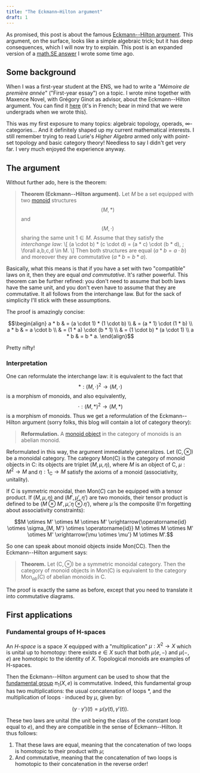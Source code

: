 ```yaml
---
title: "The Eckmann–Hilton argument"
draft: 1
---
```


As promised, this post is about the famous
[Eckmann--Hilton argument](https://en.wikipedia.org/wiki/Eckmann%E2%80%93Hilton_argument). This
argument, on the surface, looks like a simple algebraic trick; but it
has deep consequences, which I will now try to explain. This post is
an expanded version of a
[math.SE answer](http://math.stackexchange.com/a/1203969/10014) I
wrote some time ago.

## Some background

When I was a first-year student at the ENS, we had to write a
"*Mémoire de première année*" ("First-year essay") on a topic. I wrote
mine together with Maxence Novel, with Grégory Ginot as advisor, about
the Eckmann--Hilton argument. You can find it
[here](/files/memoire-eckmann-hilton.pdf) (it's in French; bear in
mind that we were undergrads when we wrote this).

This was my first exposure to many topics: algebraic topology,
operads, $\infty$-categories... And it definitely shaped up my current
mathematical interests. I still remember trying to read Lurie's
*Higher Algebra* armed only with point-set topology and basic category
theory! Needless to say I didn't get very far. I very much enjoyed the
experience anyway.

## The argument

Without further ado, here is the theorem:

> **Theorem (Eckmann--Hilton argument).** Let $M$ be a set equipped
> with two [monoid](https://en.wikipedia.org/wiki/Monoid) structures
> $$(M,*)$$ and $$(M, \cdot)$$ sharing the same unit $1 \in M$. Assume
> that they satisfy the *interchange law*:
> \\[ (a \cdot b) * (c \cdot d) = (a * c) \cdot (b * d), \; \forall a,b,c,d \in M. \\]
> Then both structures are equal ($a * b = a \cdot b$) and moreover
> they are commutative ($a * b = b * a$).

Basically, what this means is that if you have a set with two
"compatible" laws on it, then they are equal *and commutative*. It's
rather powerful. This theorem can be further refined: you don't need
to assume that both laws have the same unit, and you don't even have
to assume that they are commutative. It all follows from the
interchange law. But for the sack of simplicity I'll stick with these
assumptions.

The proof is amazingly concise:

$$\begin{align}
a * b
& = (a \cdot 1) * (1 \cdot b) \\
& = (a * 1) \cdot (1 * b) \\
a * b & = a \cdot b \\
& = (1 * a) \cdot (b * 1) \\
& = (1 \cdot b) * (a \cdot 1) \\
a * b & = b * a.
\end{align}$$

Pretty nifty!

### Interpretation

One can reformulate the interchange law: it is equivalent to the fact
that $$* : (M, \cdot)^2 \to (M, \cdot)$$ is a morphism of monoids, and
also equivalently, $$\cdot : (M, *)^2 \to (M, *)$$ is a morphism of
monoids. Thus we get a reformulation of the Eckmann--Hilton argument
(sorry folks, this blog will contain a lot of category theory):

> **Reformulation.** A
> [monoid object](https://en.wikipedia.org/wiki/Monoid_(category_theory))
> in the category of monoids is an abelian monoid.

Reformulated in this way, the argument immediately generalizes. Let
$(\mathsf{C}, \otimes)$ be a monoidal category. The category
$\mathsf{Mon}(\mathsf{C})$ is the category of monoid objects in
$\mathsf{C}$: its objects are triplet $(M, \mu, \eta)$, where $M$ is
an object of $\mathsf{C}$, $\mu : M^2 \to M$ and $\eta :
1_{\mathsf{C}} \to M$ satisfy the axioms of a monoid (associativity,
unitality).

If $\mathsf{C}$ is symmetric monoidal, then $\mathsf{Mon}(C)$ can be
equipped with a tensor product. If $(M, \mu, \eta)$ and $(M', \mu',
\eta')$ are two monoids, their tensor product is defined to be $(M
\otimes M', \tilde{\mu}, \eta \otimes \eta')$, where $\tilde{\mu}$ is
the composite (I'm forgetting about associativity constraints):

$$M \otimes M' \otimes M \otimes M' \xrightarrow{\operatorname{id}
\otimes \sigma_{M, M'} \otimes \operatorname{id}} M \otimes M \otimes
M' \otimes M' \xrightarrow{\mu \otimes \mu'} M \otimes M'.$$

So one can speak about monoid objects inside
$\mathsf{Mon}(\mathsf{CC})$. Then the Eckmann--Hilton argument says:

> **Theorem.** Let $(\mathsf{C}, \otimes)$ be a symmetric monoidal
> category. Then the category of monoid objects in
> $\mathsf{Mon}(\mathsf{C})$ is equivalent to the category
> $\mathsf{Mon}_{ab}(\mathsf{C})$ of abelian monoids in $\mathsf{C}$.

The proof is exactly the same as before, except that you need to
translate it into commutative diagrams.

## First applications

### Fundamental groups of H-spaces

An *H-space* is a space $X$ equipped with a "multiplication" $\mu :
X^2 \to X$ which is unital up to homotopy: there exists $e \in X$ such
that both $\mu(e, -)$ and $\mu(-,e)$ are homotopic to the identity of
$X$. Topological monoids are examples of H-spaces.

Then the Eckmann--Hilton argument can be used to show that the
[fundamental group](https://en.wikipedia.org/wiki/Fundamental_group)
$\pi_1(X,e)$ is commutative. Indeed, this fundamental group has two
multiplications: the usual concatenation of loops $*$, and the
multiplication of loops $\cdot$ induced by $\mu$, given by:

$$(\gamma \cdot \gamma')(t) = \mu(\gamma(t), \gamma'(t)).$$

These two laws are unital (the unit being the class of the constant
loop equal to $e$), and they are compatible in the sense of
Eckmann--Hilton. It thus follows:

1. That these laws are equal, meaning that the concatenation of two
loops is homotopic to their product with $\mu$;
2. And commutative, meaning that the concatenation of two loops is
   homotopic to their concatenation in the reverse order!
